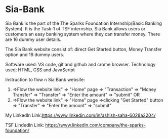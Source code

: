 # Sia-Bank
Sia Bank is the part of the The Sparks Foundation Internship(Basic Banking System). It is the Task-1 of TSF internship. Sia Bank allows users or customers an easy banking system where they can transfer money. There are 16 dummy user details.

The Sia Bank website consist of: direct Get Started button, Money Transfer option and 16 dummy users.

Software used: VS code, git and github and crome browser.
Technology used: HTML, CSS and JavaScript

Instruction to flow n Sia Bank website:
1. =>Flow the website link" => "Home" page => "Transaction" => "Money Transfer" => "Transfer" => "Enter the amount" => "submit"
OR
2. =>Flow the website link" => "Home" page =>clicking "Get Started" button => "Transfer" => "Enter the amount" => "submit"


My LinkedIn Link:https://www.linkedin.com/in/ashish-saha-6028a2204/

TSF LindedIn Link: https://www.linkedin.com/company/the-sparks-foundation/
